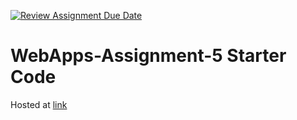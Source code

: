 [![Review Assignment Due Date](https://classroom.github.com/assets/deadline-readme-button-24ddc0f5d75046c5622901739e7c5dd533143b0c8e959d652212380cedb1ea36.svg)](https://classroom.github.com/a/7kKA03Up)
# WebApps-Assignment-5 Starter Code
Hosted at [link](https://44-563-webapps-f23.github.io/44563-webapps-f23-assignment5-mahithasrikurri/cities.html)